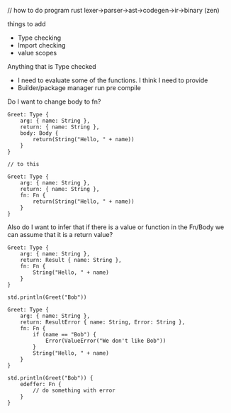 // how to do program
rust
lexer->parser->ast->codegen->ir->binary (zen)

things to add
 - Type checking
 - Import checking
 - value scopes

Anything that is Type checked

- I need to evaluate some of the functions. I think I need to provide
- Builder/package manager run pre compile

Do I want to change body  to fn?


```
Greet: Type {
    arg: { name: String },
    return: { name: String },
    body: Body {
        return(String("Hello, " + name))
    }
}

// to this

Greet: Type {
    arg: { name: String },
    return: { name: String },
    fn: Fn {
        return(String("Hello, " + name))
    }
}
```

Also do I want to infer that if there is a value or function in the Fn/Body we can assume that it is a return value?

```
Greet: Type {
    arg: { name: String },
    return: Result { name: String },
    fn: Fn {
        String("Hello, " + name)
    }
}

std.println(Greet("Bob"))

Greet: Type {
    arg: { name: String },
    return: ResultError { name: String, Error: String },
    fn: Fn {
        if (name == "Bob") {
            Error(ValueError("We don't like Bob"))
        }
        String("Hello, " + name)
    }
}

std.println(Greet("Bob")) {
    edeffer: Fn {
        // do something with error
    }
}
```